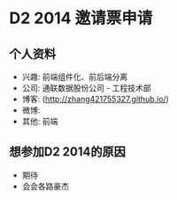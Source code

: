 # D2 2014 邀请票申请

## 个人资料

- 兴趣: 前端组件化、前后端分离
- 公司: 通联数据股份公司 - 工程技术部
- 博客: (http://zhang421755327.github.io/)
- 微博: 
- 其他: 前端

## 想参加D2 2014的原因

- 期待
- 会会各路豪杰
